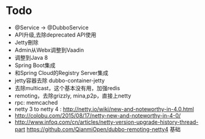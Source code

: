 Todo
================

* @Service -> @DubboService
* API升级,去除deprecated API使用
* Jetty刪除
* Admin从Webx调整到Vaadin
* 调整到Java 8
* Spring Boot集成
* 和Spring Cloud的Registry Server集成
* jetty容器去除 dubbo-container-jetty
* 去除multicast，这个基本没有用，加强redis
* remoting，去除grizzly, mina,p2p，直接上netty
* rpc: memcached
* netty 3 to netty 4 : http://netty.io/wiki/new-and-noteworthy-in-4.0.html 
* http://colobu.com/2015/08/17/netty-new-and-noteworthy-in-4-0/
* http://www.infoq.com/cn/articles/netty-version-upgrade-history-thread-part
https://github.com/QianmiOpen/dubbo-remoting-netty4 基础
